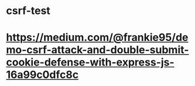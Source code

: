 # csrf-test
# https://medium.com/@frankie95/demo-csrf-attack-and-double-submit-cookie-defense-with-express-js-16a99c0dfc8c
